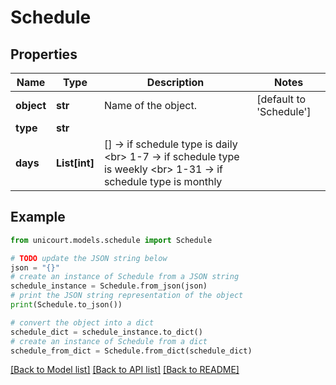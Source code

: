 # Schedule


## Properties

Name | Type | Description | Notes
------------ | ------------- | ------------- | -------------
**object** | **str** | Name of the object. | [default to 'Schedule']
**type** | **str** |  | 
**days** | **List[int]** | [] -&gt; if schedule type is daily &lt;br&gt; 1-7 -&gt; if schedule type is weekly &lt;br&gt; 1-31 -&gt; if schedule type is monthly  | 

## Example

```python
from unicourt.models.schedule import Schedule

# TODO update the JSON string below
json = "{}"
# create an instance of Schedule from a JSON string
schedule_instance = Schedule.from_json(json)
# print the JSON string representation of the object
print(Schedule.to_json())

# convert the object into a dict
schedule_dict = schedule_instance.to_dict()
# create an instance of Schedule from a dict
schedule_from_dict = Schedule.from_dict(schedule_dict)
```
[[Back to Model list]](../README.md#documentation-for-models) [[Back to API list]](../README.md#documentation-for-api-endpoints) [[Back to README]](../README.md)


